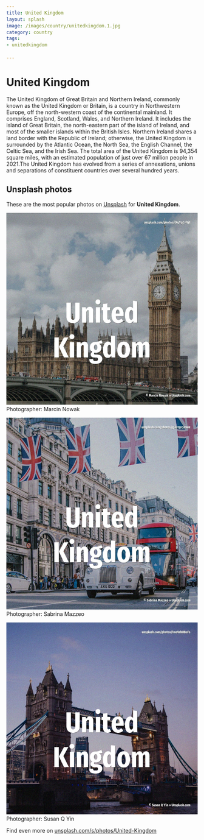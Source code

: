 ```yaml
---
title: United Kingdom
layout: splash
image: /images/country/unitedkingdom.1.jpg
category: country
tags:
- unitedkingdom

---
```

# United Kingdom

The United Kingdom of Great Britain and Northern Ireland, commonly known as the United Kingdom  or  Britain, is a country in Northwestern Europe, off the north-western coast of the continental  mainland. It comprises England, Scotland, Wales, and Northern Ireland. It includes the island of Great Britain, the north-eastern part of the island of Ireland, and most  of the smaller islands within the British Isles. Northern Ireland shares a land border with the Republic of Ireland; otherwise, the United Kingdom  is surrounded by the Atlantic Ocean, the North Sea, the English Channel, the Celtic Sea, and the  Irish Sea. The total area of the United Kingdom is 94,354 square miles, with an estimated population of just  over 67 million people in 2021.The United Kingdom has evolved from a series of annexations, unions  and separations of constituent countries over several hundred years. 

 
## Unsplash photos
These are the most popular photos on [Unsplash](https://unsplash.com) for **United Kingdom**.
 
![United Kingdom](/images/country/unitedkingdom.1.jpg)
Photographer:  Marcin Nowak
 
![United Kingdom](/images/country/unitedkingdom.2.jpg)
Photographer:  Sabrina Mazzeo
 
![United Kingdom](/images/country/unitedkingdom.3.jpg)
Photographer:  Susan Q Yin
 
Find even more on [unsplash.com/s/photos/United-Kingdom](https://unsplash.com/s/photos/United-Kingdom)
 
